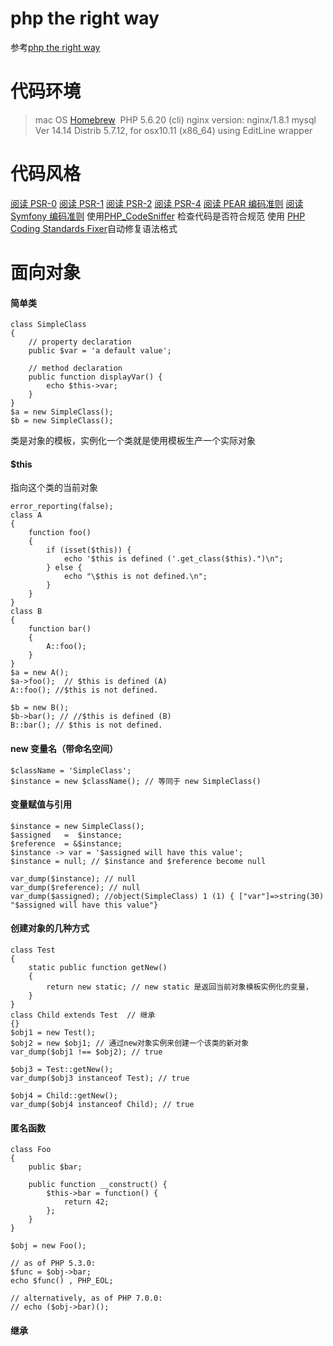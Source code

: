 # php the right way
参考[php the right way](http://laravel-china.github.io/php-the-right-way/)

# 代码环境
> mac OS [Homebrew](http://brew.sh/) 
> PHP 5.6.20 (cli)
> nginx version: nginx/1.8.1
> mysql  Ver 14.14 Distrib 5.7.12, for osx10.11 (x86_64) using  EditLine wrapper

#  代码风格
[阅读 PSR-0](https://github.com/php-fig/fig-standards/blob/master/accepted/PSR-0.md)
[阅读 PSR-1](https://github.com/php-fig/fig-standards/blob/master/accepted/PSR-1-basic-coding-standard.md)
[阅读 PSR-2](https://github.com/php-fig/fig-standards/blob/master/accepted/PSR-2-coding-style-guide.md)
[阅读 PSR-4](https://github.com/php-fig/fig-standards/blob/master/accepted/PSR-4-autoloader.md)
[阅读 PEAR 编码准则](http://pear.php.net/manual/en/standards.php)
[阅读 Symfony 编码准则](http://symfony.com/doc/current/contributing/code/standards.html)
使用[PHP_CodeSniffer](http://pear.php.net/package/PHP_CodeSniffer/) 检查代码是否符合规范
使用 [PHP Coding Standards Fixer](http://cs.sensiolabs.org/)自动修复语法格式

# 面向对象
#### 简单类
```
class SimpleClass
{
    // property declaration
    public $var = 'a default value';

    // method declaration
    public function displayVar() {
        echo $this->var;
    }
}
$a = new SimpleClass();
$b = new SimpleClass();
```
类是对象的模板，实例化一个类就是使用模板生产一个实际对象
#### $this 
指向这个类的当前对象
```
error_reporting(false);
class A
{
    function foo()
    {
        if (isset($this)) {
            echo '$this is defined ('.get_class($this).")\n";
        } else {
            echo "\$this is not defined.\n";
        }
    }
}
class B
{
    function bar()
    {
        A::foo();
    }
}
$a = new A();
$a->foo();  // $this is defined (A)
A::foo(); //$this is not defined.

$b = new B(); 
$b->bar(); // //$this is defined (B)
B::bar(); // $this is not defined.
```
#### new 变量名（带命名空间）
```
$className = 'SimpleClass';
$instance = new $className(); // 等同于 new SimpleClass()
```

#### 变量赋值与引用
```
$instance = new SimpleClass();
$assigned   =  $instance;
$reference  = &$instance;
$instance -> var = '$assigned will have this value';
$instance = null; // $instance and $reference become null

var_dump($instance); // null
var_dump($reference); // null
var_dump($assigned); //object(SimpleClass) 1 (1) { ["var"]=>string(30) "$assigned will have this value"}
```

#### 创建对象的几种方式
```
class Test
{
    static public function getNew()
    {
        return new static; // new static 是返回当前对象模板实例化的变量，
    }
}
class Child extends Test  // 继承
{}
$obj1 = new Test();
$obj2 = new $obj1; // 通过new对象实例来创建一个该类的新对象
var_dump($obj1 !== $obj2); // true

$obj3 = Test::getNew();
var_dump($obj3 instanceof Test); // true

$obj4 = Child::getNew();
var_dump($obj4 instanceof Child); // true
```

#### 匿名函数
```
class Foo
{
    public $bar;

    public function __construct() {
        $this->bar = function() {
            return 42;
        };
    }
}

$obj = new Foo();

// as of PHP 5.3.0:
$func = $obj->bar;
echo $func() , PHP_EOL;

// alternatively, as of PHP 7.0.0:
// echo ($obj->bar)();
```

#### 继承
```


```
